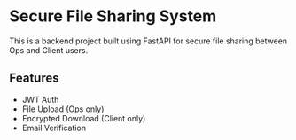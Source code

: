 # Secure File Sharing System

This is a backend project built using FastAPI for secure file sharing between Ops and Client users.

## Features
- JWT Auth
- File Upload (Ops only)
- Encrypted Download (Client only)
- Email Verification
